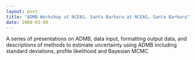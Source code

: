 ```yaml
---
layout: post
title: "ADMB Workshop at NCEAS, Santa Barbara at NCEAS, Santa Barbara"
date: 2009-03-09
---
```


A series of presentations on ADMB, data input, formatting output data, and descriptions of methods to estimate uncertainty using ADMB including standard deviations, profile likelihood and Bayesian MCMC


